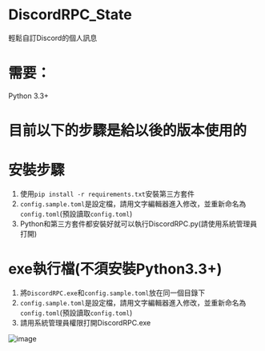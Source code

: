 # DiscordRPC_State
輕鬆自訂Discord的個人訊息

# 需要：
Python 3.3+

# 目前以下的步驟是給以後的版本使用的

# 安裝步驟
1. 使用`pip install -r requirements.txt`安裝第三方套件
2. `config.sample.toml`是設定檔，請用文字編輯器進入修改，並重新命名為`config.toml`(預設讀取`config.toml`)
3. Python和第三方套件都安裝好就可以執行DiscordRPC.py(請使用系統管理員打開)

# exe執行檔(不須安裝Python3.3+)
1. 將`DiscordRPC.exe`和`config.sample.toml`放在同一個目錄下
2. `config.sample.toml`是設定檔，請用文字編輯器進入修改，並重新命名為`config.toml`(預設讀取`config.toml`)
3. 請用系統管理員權限打開DiscordRPC.exe

![image](https://i.imgur.com/EClxL24.png)
